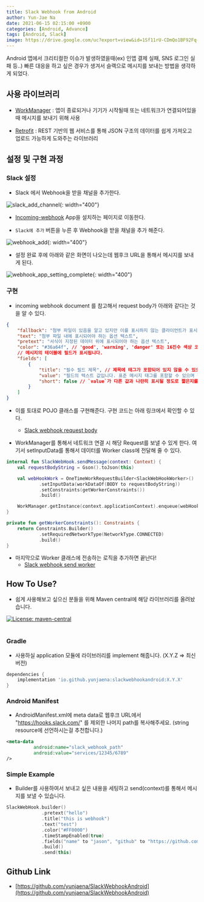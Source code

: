 ```yaml
---
title: Slack Webhook from Android
author: Yun-Jae Na
date: 2021-06-15 02:15:00 +0900
categories: [Android, Advance]
tags: [Android, Slack]
image: https://drive.google.com/uc?export=view&id=1Sf11rU-CDmQo1BF92Fq-8ZKFzWi1YJXI
---
```


Android 앱에서 크리티컬한 이슈가 발생하였을때(ex) 인앱 결제 실패, SNS 로그인 실패 등..) 빠른 대응을 하고 싶은 경우가 생겨서 슬랙으로 메시지를 보내는 방법을 생각하게 되었다.


## 사용 라이브러리

- [WorkManager](https://developer.android.com/topic/libraries/architecture/workmanager?hl=ko) : 앱이 종료되거나 기기가 시작될때 또는 네트워크가 연결되어있을때 메시지를 보내기 위해 사용

- [Retrofit](https://square.github.io/retrofit/) : REST 기반의 웹 서비스를 통해 JSON 구조의 데이터를 쉽게 가져오고 업로드 가능하게 도와주는 라이브러리

## 설정 및 구현 과정

### Slack 설정

- Slack 에서 Webhook을 받을 채널을 추가한다.

![slack_add_channel](https://drive.google.com/uc?export=view&id=1_OjOJ1sKOUZ8kRRspqIw0hfC_JA5DCrh){: width="400"}

- [Incoming-webhook](https://slack-webhook-test-hq.slack.com/apps/A0F7XDUAZ--) App을 설치하는 페이지로 이동한다.

- `Slack에 추가` 버튼을 누른 후 Webhook을 받을 채널을 추가 해준다.

![webhook_add](https://drive.google.com/uc?export=view&id=1UfHhotOsTlBR9yM9bVIOYhHtZJEiIlEy){: width="400"}

- 설정 완료 후에 아래와 같은 화면이 나오는데 웹후크 URL을 통해서 메시지를 보내게 된다.

![webhook_app_setting_complete](https://drive.google.com/uc?export=view&id=1c-GUIezmWmkQW4bavF_L6yB6VNt_HGL1){: width="400"}

### 구현

- incoming webhook document 를 참고해서 request body가 아래와 같다는 것을 알 수 있다.

```json
{
	"fallback": "첨부 파일이 있음을 알고 있지만 이를 표시하지 않는 클라이언트가 표시하는 첨부 파일에 대한 필수 텍스트 요약입니다.",
	"text": "첨부 파일 내에 표시되어야 하는 옵션 텍스트",
	"pretext": "서식이 지정된 데이터 위에 표시되어야 하는 옵션 텍스트",
	"color": "#36a64f", // 'good', 'warning', 'danger' 또는 16진수 색상 코드 중 하나일 수 있습니다.
	// 메시지의 테이블에 필드가 표시됩니다.
	"fields": [
		{
			"title": "필수 필드 제목", // 제목에 태그가 포함되어 있지 않을 수 있으며 자동으로 이스케이프됩니다,
			"value": "필드의 텍스트 값입니다. 표준 메시지 태그를 포함할 수 있으며 정상적으로 이스케이프되어야 합니다. 복수 행일 수 있습니다.",
			"short": false // `value`가 다른 값과 나란히 표시될 정도로 짧은지를 나타내는 옵션 플래그
		}
	]
}
```

- 이를 토대로 POJO 클래스를 구현해준다. 구현 코드는 아래 링크에서 확인할 수 있다.
  - [Slack webhook request body](https://github.com/yunjaena/SlackWebhookAndroid/blob/main/slackwebhook/src/main/java/dev/yunzai/slackwebhook/SlackWebHook.kt)

- WorkManager를 통해서 네트워크 연결 시 해당 Request를 보낼 수 있게 한다. 여기서 setInputData를 통해서 데이터를 Worker class에 전달해 줄 수 있다.

```kotlin
internal fun SlackWebHook.sendMessage(context: Context) {
    val requestBodyString = Gson().toJson(this)

    val webHookWork = OneTimeWorkRequestBuilder<SlackWebHookWorker>()
            .setInputData(workDataOf(BODY to requestBodyString))
            .setConstraints(getWorkerConstraints())
            .build()

    WorkManager.getInstance(context.applicationContext).enqueue(webHookWork)
}

private fun getWorkerConstraints(): Constraints {
    return Constraints.Builder()
            .setRequiredNetworkType(NetworkType.CONNECTED)
            .build()
}
```

- 마지막으로 Worker 클래스에 전송하는 로직을 추가하면 끝난다!
  - [Slack webhook send worker](https://github.com/yunjaena/SlackWebhookAndroid/blob/main/slackwebhook/src/main/java/dev/yunzai/slackwebhook/SlackWebHookWorker.kt)

## How To Use?

- 쉽게 사용해보고 싶으신 분들을 위해 Maven central에 해당 라이브러리를 올려놨습니다.

<a href="https://search.maven.org/artifact/io.github.yunjaena/slackwebhookandroid/">
<img src="https://img.shields.io/maven-central/v/io.github.yunjaena/slackwebhookandroid" alt="License: maven-central"></a><br><br>


### Gradle
- 사용하실 application 모듈에 라이브러리를 implement 해줍니다. (X.Y.Z => 최신 버전)

```groovy
dependencies {
    implementation 'io.github.yunjaena:slackwebhookandroid:X.Y.X'
}
```

### Android Manifest

- AndroidManifest.xml에 meta data로 웹후크 URL에서 "https://hooks.slack.com/" 를 제외한 나머지 path를 복사해주세요. (string resource에 선언하시는걸 추천합니다.)

```xml
<meta-data
          android:name="slack_webhook_path"
          android:value="services/12345/6789"
/>
```

### Simple Example

- Builder를 사용하여서 보내고 싶은 내용을 세팅하고 send(context)를 통해서 메시지를 보낼 수 있습니다.

```kotlin
SlackWebHook.builder()
             .pretext("hello")
             .title("this is webhook")
             .text("test")
             .color("#FF0000")
             .timeStampEnabled(true)
             .fields("name" to "jason", "github" to "https://github.com/yunjaena")
             .build()
             .send(this)
```

## Github Link

- [https://github.com/yunjaena/SlackWebhookAndroid](https://github.com/yunjaena/SlackWebhookAndroid)
